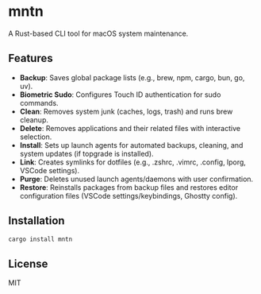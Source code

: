 # mntn

A Rust-based CLI tool for macOS system maintenance.

## Features

- **Backup**: Saves global package lists (e.g., brew, npm, cargo, bun, go, uv).
- **Biometric Sudo**: Configures Touch ID authentication for sudo commands.
- **Clean**: Removes system junk (caches, logs, trash) and runs brew cleanup.
- **Delete**: Removes applications and their related files with interactive selection.
- **Install**: Sets up launch agents for automated backups, cleaning, and system updates (if topgrade is installed).
- **Link**: Creates symlinks for dotfiles (e.g., .zshrc, .vimrc, .config, lporg, VSCode settings).
- **Purge**: Deletes unused launch agents/daemons with user confirmation.
- **Restore**: Reinstalls packages from backup files and restores editor configuration files (VSCode settings/keybindings, Ghostty config).

## Installation

```bash
cargo install mntn
```

## License

MIT

